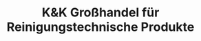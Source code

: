 ---
title: "K&K Großhandel für Reinigungstechnische Produkte"
url: /pfalzgrafenweiler/kundk-grosshandel-fuer-reinigungstechnische-produkte/
shop: Warenhaus
---